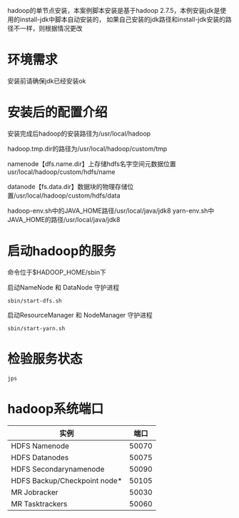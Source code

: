 hadoop的单节点安装，本案例脚本安装是基于hadoop 2.7.5，本例安装jdk是使用的install-jdk中脚本自动安装的，
如果自己安装的jdk路径和install-jdk安装的路径不一样，则根据情况更改

# 环境需求
安装前请确保jdk已经安装ok

# 安装后的配置介绍
安装完成后hadoop的安装路径为/usr/local/hadoop

hadoop.tmp.dir的路径为/usr/local/hadoop/custom/tmp

namenode【dfs.name.dir】上存储hdfs名字空间元数据位置usr/local/hadoop/custom/hdfs/name

datanode【fs.data.dir】数据块的物理存储位置/usr/local/hadoop/custom/hdfs/data

hadoop-env.sh中的JAVA_HOME路径/usr/local/java/jdk8
yarn-env.sh中JAVA_HOME的路径/usr/local/java/jdk8

# 启动hadoop的服务
命令位于$HADOOP_HOME/sbin下

启动NameNode 和 DataNode 守护进程
```
sbin/start-dfs.sh
```
启动ResourceManager 和 NodeManager 守护进程
```
sbin/start-yarn.sh
```

# 检验服务状态

```
jps
```
# hadoop系统端口


实例 | 端口
---|---
HDFS	Namenode | 50070
HDFS Datanodes | 50075
HDFS Secondarynamenode | 50090
HDFS Backup/Checkpoint node*|50105
MR Jobracker|50030
MR Tasktrackers|50060
